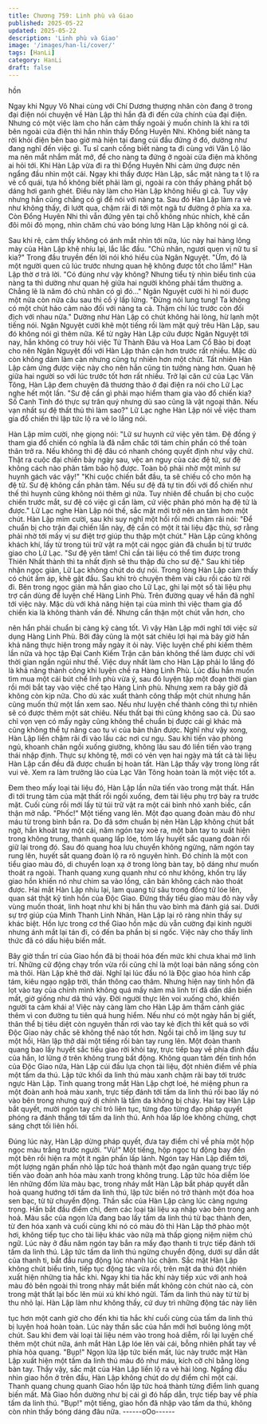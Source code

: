 ```yaml
---
title: Chương 759: Linh phù và Giao
published: 2025-05-22
updated: 2025-05-22
description: 'Linh phù và Giao'
image: '/images/han-li/cover/'
tags: [HanLi]
category: HanLi
draft: false
---
```


hồn

Ngay khi Ngụy Vô Nhai cùng với Chí Dương thượng nhân còn
đang ở trong đại điện nói chuyện về Hàn Lập thì hắn đã đi đến
cửa chính của đại điện.
Nhưng có một việc làm cho hắn cảm thấy ngoài ý muốn chính là
khi ra tới bên ngoài cửa điện thì hắn nhìn thấy Đổng Huyên Nhi.
Không biết nàng ta rời khỏi điện bên bao giờ mà hiện tại đang cúi
đầu đứng ở đó, dường như đang nghĩ đến việc gì.
Tu sĩ canh cổng biết nàng ta đi cùng với Vân Lộ lão ma nên mắt
nhắm mắt mở, để cho nàng ta đứng ở ngoài cửa điện mà không
ai hỏi tới.
Khi Hàn Lập vừa đi ra thì Đổng Huyên Nhi cảm ứng được nên
ngẩng đầu nhìn một cái.
Ngay khi thấy được Hàn Lập, sắc mặt nàng ta t lộ ra vẻ cổ quái,
tựa hồ không biết phải làm gì, ngoài ra còn thấy phảng phất bộ
dáng hơi ganh ghét.
Điều này làm cho Hàn Lập không hiểu gì cả.
Tuy vậy nhưng hắn cũng chẳng có gì để nói với nàng ta. Sau đó
Hàn Lập làm ra vẻ như không thấy, đi lướt qua, chậm rãi đi tới
một ngã tư đường ở phía xa xa.
Còn Đổng Huyên Nhi thì vẫn đứng yên tại chỗ không nhúc nhích,
khẽ cắn đôi môi đỏ mọng, nhìn chăm chú vào bóng lưng Hàn Lập
không nói gì cả.

Sau khi rẽ, cảm thấy không có ánh mắt nhìn tới nữa, lúc này hai
hàng lông mày của Hàn Lập khẽ nhíu lại, lắc lắc đầu.
"Chủ nhân, ngươi quen vị nữ tu sĩ kia?" Trong đầu truyền đến lời
nói khó hiểu của Ngân Nguyệt.
"Ừm, đó là một người quen cũ lúc trước nhưng quan hệ không
được tốt cho lắm!" Hàn Lập thờ ơ trả lời.
"Có đúng như vậy không? Nhưng tiểu tỳ nhìn biểu tình của nàng
ta thì dường như quan hệ giữa hai người không phải tầm thường
a. Chẳng lẽ là năm đó chủ nhân có gì đó…" Ngân Nguyệt cười hì
hì nói đuợc một nửa còn nửa câu sau thì cố ý lấp lửng.
"Đừng nói lung tung! Ta không có một chút hảo cảm nào đối với
nàng ta cả. Thậm chí lúc trước còn đối địch với nhau nữa."
Dường như Hàn Lập có chút không hài lòng, hừ lạnh một tiếng
nói.
Ngân Nguyệt cười khẽ một tiếng rồi làm mặt quỷ trêu Hàn Lập,
sau đó không nói gì thêm nữa.
Kể từ ngày Hàn Lập cứu được Ngân Nguyệt tới nay, hắn không
có truy hỏi việc Tử Thành Đâu và Hoa Lam Cổ Bảo bị đoạt cho
nên Ngân Nguyệt đối với Hàn Lập thân cận hơn trước rất nhiều.
Mặc dù còn không dám làm càn nhưng cũng tự nhiên hơn một
chút.
Tất nhiên Hàn Lập cảm ứng được việc này cho nên hắn cũng tin
tưởng nàng hơn. Quan hệ giữa hai người so với lúc trước tốt hơn
rất nhiều.
Trở lại căn cứ của Lạc Vân Tông, Hàn Lập đem chuyện đã
thương thảo ở đại điện ra nói cho Lữ Lạc nghe hết một lần.
"Sư đệ cần gì phải mạo hiểm tham gia vào đổ chiến kia? Số Canh
Tinh đó thực sự trân quý nhưng dù sao cũng là vật ngoại thân.
Nếu vạn nhất sư đệ thất thủ thì làm sao?" Lữ Lạc nghe Hàn Lập
nói về việc tham gia đổ chiến thì lập tức lộ ra vẻ lo lắng nói.

Hàn Lập mỉm cười, nhẹ giọng nói:
"Lữ sư huynh cứ việc yên tâm. Đệ đồng ý tham gia đổ chiến có
nghĩa là đã nắm chắc tới tám chín phần có thể toàn thân trở ra.
Nếu không thì đệ đâu có nhanh chóng quyết định như vậy chứ.
Thật ra cuộc đại chiến bảy ngày sau, vệc an nguy của các đệ tử,
sư đệ không cách nào phân tâm bảo hộ được. Toàn bộ phải nhờ
một mình sư huynh gách vác vậy!"
"Khi cuộc chiến bắt đầu, ta sẽ chiếu cố cho môn hạ đệ tử. Sư đệ
không cần phân tâm. Nếu sư đệ đã tự tin đối với đổ chiến như thế
thì huynh cũng không nói thêm gì nữa. Tuy nhiên để chuẩn bị cho
cuộc chiến trước mắt, sư đệ có việc gì cần làm, cứ việc phân phó
môn hạ đệ tử là được." Lữ Lạc nghe Hàn Lập nói thế, sắc mặt
mới trở nên an tâm hơn một chút.
Hàn Lập mỉm cười, sau khi suy nghĩ một hồi rồi mới chậm rãi nói:
"Để chuẩn bị cho trận đại chiến lần này, đệ cần có một ít tài liệu
đặc thù, sợ rằng phải nhờ tới mấy vị sư điệt trợ giúp thu thập một
chút."
Hàn Lập cũng không khách khí, lấy từ trong túi trữ vật ra một cái
ngọc giản đã chuẩn bị từ trước giao cho Lữ Lạc.
"Sư đệ yên tâm! Chỉ cần tài liệu có thể tìm được trong Thiên Nhất
thành thì ta nhất định sẽ thu thập đủ cho sư đệ." Sau khi tiếp nhận
ngọc giản, Lữ Lạc không chút do dự nói.
Trong lòng Hàn Lập cảm thấy có chút ấm áp, khẽ gật đầu. Sau khi
trò chuyện thêm vài câu rồi cáo từ rời đi.
Bên trong ngọc giản mà hắn giao cho Lữ Lạc, ghi lại một số tài
liệu phụ trợ cần dùng để luyện chế Hàng Linh Phù.
Trên đường quay về hắn đã nghĩ tới việc này.
Mặc dù với khả năng hiện tại của mình thì việc tham gia đổ chiến
kia là không thành vấn đề. Nhưng cẩn thận một chút vẫn hơn, cho

nên hắn phải chuẩn bị càng kỹ càng tốt.
Vì vậy Hàn Lập mới nghĩ tới việc sử dụng Hàng Linh Phù.
Bởi đây cũng là một sát chiêu lợi hại mà bây giờ hắn khả năng
thực hiện trong mấy ngày ít ỏi này. Việc luyện chế phi kiếm thêm
lần nữa và học tập Đại Canh Kiếm Trận căn bản không thể làm
được chỉ với thời gian ngắn ngủi như thế.
Việc duy nhất làm cho Hàn Lập phải lo lắng đó là khả năng thành
công khi luyện chế ra Hàng Linh Phù.
Lúc đầu hắn muốn tìm mua một cái bút chế linh phù vừa ý, sau đó
luyện tập một đoạn thời gian rồi mới bắt tay vào việc chế tạo
Hàng Linh phù.
Nhưng xem ra bây giờ đã không còn kịp nữa.
Cho dù xác xuất thành công thấp một chút nhưng hắn cũng muốn
thử một lần xem sao. Nếu như luyện chế thành công thì tự nhiên
sẽ có được thêm một sát chiêu. Nếu thất bại thì cũng không sao
cả.
Dù sao chỉ vọn vẹn có mấy ngày cũng không thể chuẩn bị được
cái gì khác mà cũng không thể tự nâng cao tu vi của bản thân
được.
Nghĩ như vậy xong, Hàn Lập liền chậm rãi đi vào lầu các nơi cư
ngụ.
Sau khi tiến vào phòng ngủ, khoanh chân ngồi xuống giường,
không lâu sau đó liền tiến vào trạng thái nhập định.
Thực sự không tệ, mới có vẻn vẹn hai ngày mà tất cả tài liệu Hàn
Lập cần đều đã được chuẩn bị hoàn tất.
Hàn Lập thấy vậy trong lòng rất vui vẻ.
Xem ra làm trưởng lão của Lạc Vân Tông hoàn toàn là một việc
tốt a.

Đem theo mấy loại tài liệu đó, Hàn Lập lần nữa tiến vào trong mật
thất. Hắn đi tới trung tâm của mật thất rồi ngồi xuống, đem tài liệu
phụ trợ bày ra trước mặt.
Cuối cùng rồi mới lấy từ túi trữ vật ra một cái bình nhỏ xanh biếc,
cẩn thận mở nắp.
"Phốc!" Một tiếng vang lên.
Một đạo quang đoàn màu đỏ như máu từ trong bình bắn ra.
Do đã sớm chuẩn bị nên Hàn Lập không chút bất ngờ, hắn khoát
tay một cái, năm ngón tay xoè ra, một bàn tay to xuất hiện trong
không trung, thanh quang lấp lóe, tóm lấy huyết sắc quang đoàn
rồi giữ lại trong đó.
Sau đó quang hoa lưu chuyển không ngừng, năm ngón tay rung
lên, huyết sắt quang đoàn lộ ra rõ nguyên hình.
Đó chính là một con tiểu giao màu đỏ, di chuyển loạn xạ ở trong
lòng bàn tay, bộ dáng như muốn thoát ra ngoài.
Thanh quang xung quanh như có như không, khốn trụ lấy giao
hồn khiến nó như chim sa vào lồng, căn bản không cách nào
thoát được.
Hai mắt Hàn Lập nhíu lại, lam quang từ sâu trong đồng tử lóe lên,
quan sát thật kỹ tinh hồn của Độc Giao.
Đừng thấy tiểu giao màu đỏ này vẫy vùng muốn thoát, linh hoạt
như khi bị hắn thu vào bình mà đánh giá sai.
Dưới sự trợ giúp của Minh Thanh Linh Nhãn, Hàn Lập lại rõ ràng
nhìn thấy sự khác biệt.
Hồn lực trong cơ thể Giao hồn mặc dù vẫn cường đại kinh người
nhưng ánh mắt lại tán đi, có đến ba phần bị si ngốc. Việc này cho
thấy linh thức đã có dấu hiệu biến mất.

Bây giờ thần trí của Giao hồn đã bị thoái hóa đến mức khi chưa
khai mở linh trí. Những cử động chạy trốn vừa rồi cũng chỉ là một
loại bản năng sống còn mà thôi.
Hàn Lập khẽ thở dài.
Nghĩ lại lúc đầu nó là Độc giao hóa hình cấp tám, kiêu ngạo ngập
trời, thần thông cao thâm. Nhưng hiện nay tinh hồn đã lọt vào tay
của chính mình không quá mấy năm mà linh trí đã dần dần biến
mất, giờ giống như dã thú vậy.
Đời người thực lên voi xuống chó, khiến người ta cảm khái a!
Việc này càng làm cho Hàn Lập âm thầm cảnh giác thêm vì con
đường tu tiên quá hung hiểm.
Nếu như có một ngày hắn bị giết, thân thể bị tiêu diệt còn nguyên
thần rơi vào tay kẻ địch thì kết quả so với Độc Giao này chắc sẽ
không thể nào tốt hơn.
Ngồi tại chỗ im lặng suy tư một hồi, Hàn lập thở dài một tiếng rồi
bàn tay rung lên.
Một đoàn thanh quang bao lấy huyết sắc tiểu giao rời khỏi tay,
trực tiếp bay về phía đỉnh đầu của hắn, lơ lửng ở trên không trung
bất động.
Không quan tâm đến tinh hồn của Độc Giao nữa, Hàn Lập cúi đầu
lựa chọn tài liệu, đột nhiên điểm về phía một tấm da thú.
Lập tức khối da linh thú màu xanh chậm rãi bay tới trước ngực
Hàn Lập.
Tinh quang trong mắt Hàn Lập chợt loé, hé miệng phun ra một
đoàn anh hoả màu xanh, trực tiếp đánh tới tấm da linh thú rồi bao
lấy nó vào bên trong nhưng quỷ dị chính là tấm da không bị cháy.
Hai tay Hàn Lập bắt quyết, mười ngón tay chỉ trỏ liên tục, từng
đạo từng đạo pháp quyết phóng ra đánh thẳng tới tấm da linh thú.
Anh hỏa lấp lóe không chừng, chợt sáng chợt tối liên hồi.

Đúng lúc này, Hàn Lập dừng pháp quyết, đưa tay điểm chỉ về
phía một hộp ngọc màu trắng trước người.
"Vù!" Một tiếng, hộp ngọc tự động bay đến một bên rồi hiện ra
một ít ngân phấn lấp lánh.
Ngón tay Hàn Lập điểm tới, một lượng ngân phấn nhỏ lập tức hoá
thành một đạo ngân quang trực tiếp tiến vào đoàn anh hỏa màu
xanh trong không trung.
Lập tức hỏa diễm lóe lên những đốm lửa màu bạc, trong nháy
mắt Hàn Lập bắt pháp quyết dẫn hoả quang hướng tới tấm da
linh thú, lập tức biến nó trở thành một đóa hoa sen bạc, từ từ
chuyển động.
Thần sắc của Hàn Lập càng lúc càng ngưng trọng. Hắn bắt đầu
điểm chỉ, đem các loại tài liệu xạ nhập vào bên trong anh hoả.
Màu sắc của ngọn lửa đang bao lấy tấm da linh thú từ bạc thành
đen, từ đen hóa xanh và cuối cùng khi nó có màu đỏ thì Hàn Lập
thở phào một hơi, không tiếp tục cho tài liệu khác vào nữa mà
thấp giọng niệm niệm chú ngữ.
Lúc này ở đầu năm ngón tay bắn ra mấy đạo thanh ti trực tiếp
đánh tới tấm da linh thú.
Lập tức tấm da linh thú ngừng chuyển động, dưới sự dẫn dắt của
thanh ti, bắt đầu rung động lúc nhanh lúc chậm.
Sắc mặt Hàn Lập không chút biểu tình, tiếp tục động tác vừa rồi,
trên mặt da thú đột nhiên xuất hiện những tia hắc khi.
Ngay khi tia hắc khí này tiếp xúc với anh hoả màu đỏ bên ngoài
thì trong nháy mắt biến mất không còn chút nào cả, còn trong mật
thất lại bốc lên mùi xú khí khó ngửi.
Tấm da linh thú này từ từ bị thu nhỏ lại.
Hàn Lập làm như không thấy, cứ duy trì những động tác này liên

tục hơn một canh giờ cho đến khi tia hắc khí cuối cùng của tấm
da linh thú bị luyện hoá hoàn toàn. Lúc này thần sắc của hắn mới
hơi buông lỏng một chút.
Sau khi đem vài loại tài liệu ném vào trong hoả diễm, rồi lại luyện
chế thêm một chút nữa, ánh mắt Hàn Lập lóe lên vài cái, bỗng
nhiên phất tay về phía hỏa quang.
"Bụp!" Ngọn lửa lập tức biến mất, lúc này trước mặt Hàn Lập xuất
hiện một tấm da linh thú màu đỏ như máu, kích cỡ chỉ bằng lòng
bàn tay.
Thấy vậy, sắc mặt của Hàn Lập liền lộ ra vẻ hài lòng.
Ngẩng đầu nhìn giao hồn ở trên đầu, Hàn Lập không chút do dự
điểm chỉ một cái.
Thanh quang chung quanh Giao hồn lập tức hoá thành từng điểm
linh quang biến mất. Mà Giao hồn dường như bị cái gì đó hấp
dẫn, trực tiếp bay về phía tấm da linh thú.
"Bụp!" một tiếng, giao hồn đã nhập vào tấm da thú, không còn
nhìn thấy bóng dáng đâu nữa.
------oOo------

